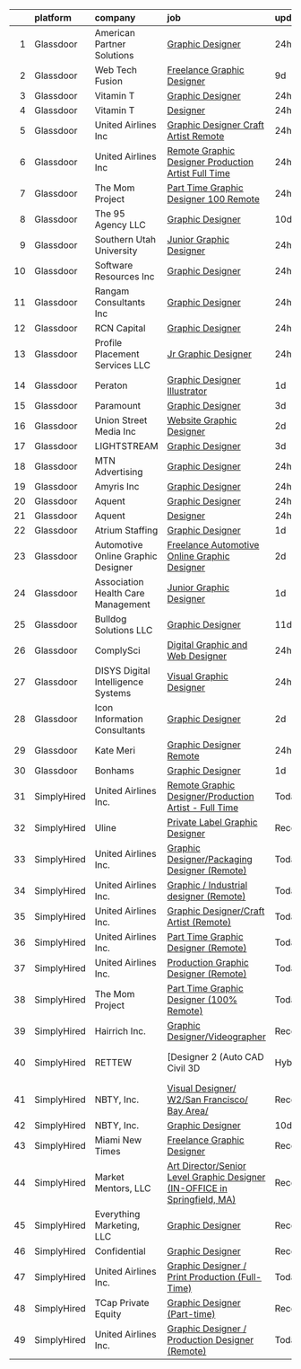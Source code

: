 

|    | platform    | company                              | job                                                                                                                                                                                                                                                                                                                                                                                                                                                                                                                                                                                                                                                                                                                                                                                                                                                                                                                                                                                                                                                                                                                                                                                                                                                                                                                                                                                       | update_time   | location             |
|---:|:------------|:-------------------------------------|:------------------------------------------------------------------------------------------------------------------------------------------------------------------------------------------------------------------------------------------------------------------------------------------------------------------------------------------------------------------------------------------------------------------------------------------------------------------------------------------------------------------------------------------------------------------------------------------------------------------------------------------------------------------------------------------------------------------------------------------------------------------------------------------------------------------------------------------------------------------------------------------------------------------------------------------------------------------------------------------------------------------------------------------------------------------------------------------------------------------------------------------------------------------------------------------------------------------------------------------------------------------------------------------------------------------------------------------------------------------------------------------|:--------------|:---------------------|
|  1 | Glassdoor   | American Partner Solutions           | [Graphic Designer](https://www.glassdoor.com/partner/jobListing.htm?pos=127&ao=1136043&s=58&guid=0000018290d5cf13b2e2f689db30ddf4&src=GD_JOB_AD&t=SR&vt=w&cs=1_cd6a20e7&cb=1660287307916&jobListingId=1008067754122&jrtk=3-0-1ga8dbjqfihll801-1ga8dbjqsk6eb800-cc73d780e771c34e-)                                                                                                                                                                                                                                                                                                                                                                                                                                                                                                                                                                                                                                                                                                                                                                                                                                                                                                                                                                                                                                                                                                         | 24h           | Tampa, FL            |
|  2 | Glassdoor   | Web Tech Fusion                      | [Freelance Graphic Designer](https://www.glassdoor.com/partner/jobListing.htm?pos=125&ao=1136043&s=58&guid=0000018290d5cf13b2e2f689db30ddf4&src=GD_JOB_AD&t=SR&vt=w&ea=1&cs=1_2902459a&cb=1660287307916&jobListingId=1008047058391&jrtk=3-0-1ga8dbjqfihll801-1ga8dbjqsk6eb800-222601dbca3093f0-)                                                                                                                                                                                                                                                                                                                                                                                                                                                                                                                                                                                                                                                                                                                                                                                                                                                                                                                                                                                                                                                                                          | 9d            | Remote               |
|  3 | Glassdoor   | Vitamin T                            | [Graphic Designer](https://www.glassdoor.com/partner/jobListing.htm?pos=103&ao=1110586&s=58&guid=0000018290d5cf13b2e2f689db30ddf4&src=GD_JOB_AD&t=SR&vt=w&cs=1_8ac31c40&cb=1660287307913&jobListingId=1008067438895&cpc=654405A9B1E0A9F5&jrtk=3-0-1ga8dbjqfihll801-1ga8dbjqsk6eb800-aa8d4b2969764c0a--6NYlbfkN0DMrcEu7yrtATojKJA7cEzGQ3FdRGWLh0CZQInL4ECGI6k5tN82kdM0OKoro5eXmjqX99AmRX3Yw8ylM-wLnEvZqG-uz_R90RAnifz3vfQyi2zn8L0YdWanDjOweLKNtRuRAJV6LSBD2l1AgUfzcx6YopJLBYgVGW_Eo8j9UQBVvFUyTPzYyAm3ImKexGkw6aYTwX4I75Uo75QVlqAfz1fhL1IO8VrnT2v4hc-LBVUyaOp2WBg1uT81TF5V7_V5SWxxzQX6snUBIbpoJWR8P3Flv-JcGBHd5jeQ_eGlHN4MAp5hafvBZYF3tAoJ02TE1xUH1YDTrSDQ3YBRT1TUiUrJnsZflHYdbZFgPxAJDjISb9PQQ8WF5G9zT9EM5B-ujfi6b7JubGEba2FYF20Ox3wxkfA3nvjeYVl1EWy9FcGqqhxyPxXJxBlLrj4YN8gmuolSrOCWt7jlaPkiJ287UZU0F5mrGLoNRhE%3D)                                                                                                                                                                                                                                                                                                                                                                                                                                                                                                                                                                      | 24h           | Remote               |
|  4 | Glassdoor   | Vitamin T                            | [Designer](https://www.glassdoor.com/partner/jobListing.htm?pos=108&ao=1110586&s=58&guid=0000018290d5cf13b2e2f689db30ddf4&src=GD_JOB_AD&t=SR&vt=w&cs=1_13633847&cb=1660287307914&jobListingId=1008067123848&cpc=334ABAF5D42DC775&jrtk=3-0-1ga8dbjqfihll801-1ga8dbjqsk6eb800-e8bbcd048685fe7b--6NYlbfkN0DMrcEu7yrtATojKJA7cEzGQ3FdRGWLh0CZQInL4ECGI6k5tN82kdM0OKoro5eXmjqyzEVUZnlHG5W5HgnjTC88c-rcu1gh7x9eskjIywpRYjw4aPvuzrFE_U9arxAWHvN-40LF8fAsb7feK6r0Bueh0bE4oowYdzlMtoGhnjVvnRcZ146kMQd8CeGGgcJ044t3jBAfpFjMaDMwGJgFt2zWG7g13tZopBqME6V-_wFJBtLfVP56pBB818RTfnz3yOvULyN_MBb0RYnNqH-oWTDzJjCvS_3Ts7-8F7C-O4WGKLC2YW_C6Ld-giVV-qDmBOHwJwsYNgg35HiWwbzUEp4E_qZ16J5T1TPf3khThluQm80XnbphUwYP6kr_tBehgaNbjHIP_9piHPqcd9c5GTJbaK7vQGSmPGMS8NnIP3sNNN25LENdJVDjt5HdASoenQ_EK5zeLilK7KDA9LwPpC8pZK0Hq-jwxV9-WigkcYMfkQ%3D%3D)                                                                                                                                                                                                                                                                                                                                                                                                                                                                                                                                                                | 24h           | Remote               |
|  5 | Glassdoor   | United Airlines Inc                  | [Graphic Designer Craft Artist  Remote ](https://www.glassdoor.com/partner/jobListing.htm?pos=124&ao=1136043&s=58&guid=0000018290d5cf13b2e2f689db30ddf4&src=GD_JOB_AD&t=SR&vt=w&ea=1&cs=1_35ca69b5&cb=1660287307916&jobListingId=1008067331246&jrtk=3-0-1ga8dbjqfihll801-1ga8dbjqsk6eb800-58a77aaf7d6c7690-)                                                                                                                                                                                                                                                                                                                                                                                                                                                                                                                                                                                                                                                                                                                                                                                                                                                                                                                                                                                                                                                                              | 24h           | Elizabeth, NJ        |
|  6 | Glassdoor   | United Airlines Inc                  | [Remote Graphic Designer Production Artist   Full Time](https://www.glassdoor.com/partner/jobListing.htm?pos=121&ao=1136043&s=58&guid=0000018290d5cf13b2e2f689db30ddf4&src=GD_JOB_AD&t=SR&vt=w&ea=1&cs=1_7a399710&cb=1660287307915&jobListingId=1008067331253&jrtk=3-0-1ga8dbjqfihll801-1ga8dbjqsk6eb800-7ab9daf3e9df0b25-)                                                                                                                                                                                                                                                                                                                                                                                                                                                                                                                                                                                                                                                                                                                                                                                                                                                                                                                                                                                                                                                               | 24h           | Elko, NV             |
|  7 | Glassdoor   | The Mom Project                      | [Part Time Graphic Designer  100  Remote ](https://www.glassdoor.com/partner/jobListing.htm?pos=101&ao=1110586&s=58&guid=0000018290d5cf13b2e2f689db30ddf4&src=GD_JOB_AD&t=SR&vt=w&cs=1_b0a813ef&cb=1660287307913&jobListingId=1008067657395&cpc=C891152315FA1AD8&jrtk=3-0-1ga8dbjqfihll801-1ga8dbjqsk6eb800-e61e7cc1126e62d9--6NYlbfkN0BDp_epf89aHDQhKpPegNJQ_ldQpEFZQsM9OcONMGxWx6pU56EKHF58QjVdAUvn2gWvOZvBTv2yW-LU-1D-h6sJqk9PZEhgMGCg2UJ1DDRA8SVtCNu_i1CSLTDRV-eDJgsxibdvXJADl1snA189JHqtYhQgG4VasDvifA3_j2f4HFjRiTJVnOhfAys0YVdAxUAx5W4B4nT7fTyAZD-RoUwuusdsXezb_1pNoeuHjk_Dgy9JrRWU5kKQVYdRnPctMqUOhW09lxiJBYN021R776kl7F4A-vjwnHQfQsHGchn1H4VxnIp1L5R66qXKnrp8dpJuiF6KmNmVxaxujU99B3ZpXk4mdTHbnt6el8sHhA0jPi232Z3aCGlfadrZwv2RmKqsI03tOfkb8x1pVeFa5XgpCWSPh5HPpEYQuWnVCXcskybwVrn-bSx3y4FYWdevFrZMt05ocg5xn7O7wPrVZNaQzudbCBmZRgLWuJgzcg1pDdiSNitj970w_8K6nrsrijAH0-TCgWan4w7S_ZCO2wYpnwklZPWSGS1u8zJCXAYLc9XJvvJv--RCyuRC7k-HCeEBa-7bWatp3Q%3D%3D)                                                                                                                                                                                                                                                                                                                                                                                                                                | 24h           | Remote               |
|  8 | Glassdoor   | The 95 Agency LLC                    | [Graphic Designer](https://www.glassdoor.com/partner/jobListing.htm?pos=116&ao=1136043&s=58&guid=0000018290d5cf13b2e2f689db30ddf4&src=GD_JOB_AD&t=SR&vt=w&ea=1&cs=1_5f2c7ae0&cb=1660287307915&jobListingId=1008044804211&jrtk=3-0-1ga8dbjqfihll801-1ga8dbjqsk6eb800-537f9e6ac4f7e0c8-)                                                                                                                                                                                                                                                                                                                                                                                                                                                                                                                                                                                                                                                                                                                                                                                                                                                                                                                                                                                                                                                                                                    | 10d           | Remote               |
|  9 | Glassdoor   | Southern Utah University             | [Junior Graphic Designer](https://www.glassdoor.com/partner/jobListing.htm?pos=115&ao=1136043&s=58&guid=0000018290d5cf13b2e2f689db30ddf4&src=GD_JOB_AD&t=SR&vt=w&ea=1&cs=1_e9b8be3c&cb=1660287307915&jobListingId=1008067057135&jrtk=3-0-1ga8dbjqfihll801-1ga8dbjqsk6eb800-73e58dfbf26f1dfb-)                                                                                                                                                                                                                                                                                                                                                                                                                                                                                                                                                                                                                                                                                                                                                                                                                                                                                                                                                                                                                                                                                             | 24h           | Cedar City, UT       |
| 10 | Glassdoor   | Software Resources  Inc              | [Graphic Designer](https://www.glassdoor.com/partner/jobListing.htm?pos=106&ao=1110586&s=58&guid=0000018290d5cf13b2e2f689db30ddf4&src=GD_JOB_AD&t=SR&vt=w&ea=1&cs=1_362bffde&cb=1660287307914&jobListingId=1008067058587&cpc=6FC5BA77C9A4CD78&jrtk=3-0-1ga8dbjqfihll801-1ga8dbjqsk6eb800-c49baf1286f94f0f--6NYlbfkN0A-7TqTJ-884Cex_Y5krdCeNtajjiiPqdburqUTJIohlyCiSLOWOsQYIC4MR3SKiB7jV7drXvOA_Cl_i043ScuXVpPYg4NCrt32Rj0JxzAuFExRHf2iGhXSXKNFknjt_2UNYtiV6ErHW3i7wOnofjWkWionPltS9bLl5mKFRiM1klyhoYC1c7PROfDrroVWP8byMi6eoiwBZiRjruUkvQBxPOvYNujL5VZopdNKEIgZ-FC47ingsAgHZ2emDUSa-BuMYnds2UMCjpKUguMOCYWDh2L0eh5alYhjiyXDxcHVRVkmEfTSU5u0xo-jIH_vboMlhrurQKZ4xh9nZA12Pvi73yLAaW0neRRq3kCuxwUIlvhbVdJJ1-zpIKhCGNXpA9SXgxfzbn3snzeOsYHN4KbNN6_zOC5f69lc9YPShJ53-zxmtk8TjWD9nDUfaR-Q93HxgdViG1sP-5UuV9PDYHlBdwCIhaaaUEihSI6Qh9lJ7FKjVJuCQgjd0Vm2Do5sh_pIMp6UsOsaCt0gCNuYxGNgzxvY7JZyq-8OPLpwUGKQO67wfWuFyD1P5I12hvBLCL-Y4bj6oU-eBx9OLpstTr5ZOxljMD5tsvrtzFyPCVVuR8S2Q9Fg0bNk_9118C-n78o7FUWB-13Z_XdBbt17LF5b41iIYEJQMmtq6BUHFvA_c4tqiFP9qZWumn4LBnyouJ0YY9V9s3G1Ai6_yrtsap9aE6MKyhmZfP7kagEq8JLIxqNrR6aFvK7uQfPNi1xJeXB53eNifhi87dCmXg2BTE91aFtPVpkGCmVTaVmun5yFFG3skCJkxhduJJ6QJMRRIh3Z2JWTjSiefDtaNOAQOKZ3v4wBXcL1vj5HxRGfzDkDIKfyenIR3BXXZ6xHEEr5-PDHivTMSHGduBz9qEsepeHtp8N-hvSxP_vq7MfSjl1HfIXiCgwXpwsWDxXMU7Ofi5L5EX9dCWmIrnZmhJhPvM7OfSqPmEy_zkzJC3wARk9fVxw34KsZIPheC9kS4eBg4S0%3D) | 24h           | Burbank, CA          |
| 11 | Glassdoor   | Rangam Consultants Inc               | [Graphic Designer](https://www.glassdoor.com/partner/jobListing.htm?pos=117&ao=1136043&s=58&guid=0000018290d5cf13b2e2f689db30ddf4&src=GD_JOB_AD&t=SR&vt=w&ea=1&cs=1_083d5b18&cb=1660287307915&jobListingId=1008067428017&jrtk=3-0-1ga8dbjqfihll801-1ga8dbjqsk6eb800-c5e88a6352a57eb6-)                                                                                                                                                                                                                                                                                                                                                                                                                                                                                                                                                                                                                                                                                                                                                                                                                                                                                                                                                                                                                                                                                                    | 24h           | Remote               |
| 12 | Glassdoor   | RCN Capital                          | [Graphic Designer](https://www.glassdoor.com/partner/jobListing.htm?pos=122&ao=1136043&s=58&guid=0000018290d5cf13b2e2f689db30ddf4&src=GD_JOB_AD&t=SR&vt=w&ea=1&cs=1_0be13cec&cb=1660287307915&jobListingId=1008066577131&jrtk=3-0-1ga8dbjqfihll801-1ga8dbjqsk6eb800-2b2a596da9ed6785-)                                                                                                                                                                                                                                                                                                                                                                                                                                                                                                                                                                                                                                                                                                                                                                                                                                                                                                                                                                                                                                                                                                    | 24h           | South Windsor, CT    |
| 13 | Glassdoor   | Profile Placement Services  LLC      | [Jr  Graphic Designer](https://www.glassdoor.com/partner/jobListing.htm?pos=102&ao=1110586&s=58&guid=0000018290d5cf13b2e2f689db30ddf4&src=GD_JOB_AD&t=SR&vt=w&ea=1&cs=1_36a42a09&cb=1660287307913&jobListingId=1008066990130&cpc=9DC6E4D8324653EE&jrtk=3-0-1ga8dbjqfihll801-1ga8dbjqsk6eb800-52ef57d48fc58bb4--6NYlbfkN0AB9QmTA0CCjNV0D_cA_rQfbQIKI-slyn3CIlmX3zDlnjEI3r6Ie5n1aNp-tGvbrIQHpgaGyY708Mw_MBz3_Ou0SL5CG8Y2tutRIGyOjPA3J9x5PN6M3IRG0YouWXLMW_UTeajY55poozK0JHK61mY_vpsZWL939zVEBt-myslZB2HrEaYxmcHFLHZZIpcyo2RPaK7J1ctroQKarDS0LbLoi3nHMWfR2EnAlp5GX2tX6mtD8Gl-An5uJUEAld5DdKbdYtqt0Rd33uL8EWldqq3hD6ewvOE6OeiYA_wkVNkA0j6b2JBF1RJilrc23mDM10cu3yQtPKsyL9NRBeown73fR6LF_jI4xg40Nuqtbi9pbj1rKqMUxQc92m0hwCwjqch83rqRC_UQd8159Xa8yEKFDaLswQwYYhtIYDDw3tebmiSmQ-int2bS1XVI11OOSlM-jV6aSezOLSMtJJX8YRJRrUELX7D_i1Hk7xXn3v5V-8J93mCEpQ1jJ1k3Q0-vosVcYMXRj1zsYHOpN3bBEi5bgTFRvW_mQhdxBkNn2-tn6Ukj2KFfUuyIhDX2K0LlWRE%3D)                                                                                                                                                                                                                                                                                                                                                                                                                                                             | 24h           | Washington, DC       |
| 14 | Glassdoor   | Peraton                              | [Graphic Designer Illustrator](https://www.glassdoor.com/partner/jobListing.htm?pos=113&ao=1136043&s=58&guid=0000018290d5cf13b2e2f689db30ddf4&src=GD_JOB_AD&t=SR&vt=w&cs=1_f471e330&cb=1660287307914&jobListingId=1008065908189&jrtk=3-0-1ga8dbjqfihll801-1ga8dbjqsk6eb800-115a55b5fbf93330-)                                                                                                                                                                                                                                                                                                                                                                                                                                                                                                                                                                                                                                                                                                                                                                                                                                                                                                                                                                                                                                                                                             | 1d            | Chantilly, VA        |
| 15 | Glassdoor   | Paramount                            | [Graphic Designer](https://www.glassdoor.com/partner/jobListing.htm?pos=123&ao=1136043&s=58&guid=0000018290d5cf13b2e2f689db30ddf4&src=GD_JOB_AD&t=SR&vt=w&cs=1_bd3b3a2e&cb=1660287307915&jobListingId=1008061095967&jrtk=3-0-1ga8dbjqfihll801-1ga8dbjqsk6eb800-b77760da887277d7-)                                                                                                                                                                                                                                                                                                                                                                                                                                                                                                                                                                                                                                                                                                                                                                                                                                                                                                                                                                                                                                                                                                         | 3d            | New York, NY         |
| 16 | Glassdoor   | Union Street Media  Inc              | [Website Graphic Designer](https://www.glassdoor.com/partner/jobListing.htm?pos=130&ao=1136043&s=58&guid=0000018290d5cf13b2e2f689db30ddf4&src=GD_JOB_AD&t=SR&vt=w&ea=1&cs=1_41148bbc&cb=1660287307916&jobListingId=1008063075481&jrtk=3-0-1ga8dbjqfihll801-1ga8dbjqsk6eb800-1f3cdaaf85437e1a-)                                                                                                                                                                                                                                                                                                                                                                                                                                                                                                                                                                                                                                                                                                                                                                                                                                                                                                                                                                                                                                                                                            | 2d            | Remote               |
| 17 | Glassdoor   | LIGHTSTREAM                          | [Graphic Designer](https://www.glassdoor.com/partner/jobListing.htm?pos=111&ao=1110586&s=58&guid=0000018290d5cf13b2e2f689db30ddf4&src=GD_JOB_AD&t=SR&vt=w&ea=1&cs=1_9bdba21e&cb=1660287307915&jobListingId=1008060566470&cpc=AC285F3A3ECA6BB0&jrtk=3-0-1ga8dbjqfihll801-1ga8dbjqsk6eb800-b623a7fa8d4eb8ff--6NYlbfkN0C_-2SRK1RVDhpf-slM4KCmyuX9KaErJfzz60Weic6r3Fedud3UBWFhguAr9YK8h6UZX7cpNVDdZDr31YnHpZB5Ny36hh8kjtPysBDuiqOZhAp17GRiIF9HStt2Q_endJa0BwdirpHQeNpm9yMECE6K8fByDBSRlmPJD8ygSbO1Ini_amqmokqRmaDbrmv5MK1yVCkys7ta1vU0ZHuW5Dm6ojRqFftMnbDBBHh3GFMw2xs4cnfptrW9UVrW_r5oYaZt3ndS0MDEmEZ8LZv7-PnhYXgwZXtrvuHR2Edk5AobXZ1mfXzM--xdblS5gofWfU6muV3VCa7fweMFcp-wIz2pj6pAClJUST0ZyOviobGvU0otP2m8z68VvxPY0VgmPZSt3ioQWHnVaAjKSVlQ15pfcHBPpkXBAG2hp0NimgYWjCE0ZdYiH0uYFtUY664MDdcfMn8JEZwxwakO2C2ePoRO_KtCkf_FDT2RUubWqZNk1g%3D%3D)                                                                                                                                                                                                                                                                                                                                                                                                                                                                                                                                                   | 3d            | Remote               |
| 18 | Glassdoor   | MTN Advertising                      | [Graphic Designer](https://www.glassdoor.com/partner/jobListing.htm?pos=119&ao=1136043&s=58&guid=0000018290d5cf13b2e2f689db30ddf4&src=GD_JOB_AD&t=SR&vt=w&ea=1&cs=1_592253c0&cb=1660287307915&jobListingId=1008067723566&jrtk=3-0-1ga8dbjqfihll801-1ga8dbjqsk6eb800-d344d0981b45ac85-)                                                                                                                                                                                                                                                                                                                                                                                                                                                                                                                                                                                                                                                                                                                                                                                                                                                                                                                                                                                                                                                                                                    | 24h           | Satellite Beach, FL  |
| 19 | Glassdoor   | Amyris  Inc                          | [Graphic Designer](https://www.glassdoor.com/partner/jobListing.htm?pos=128&ao=1136043&s=58&guid=0000018290d5cf13b2e2f689db30ddf4&src=GD_JOB_AD&t=SR&vt=w&cs=1_937bdb1d&cb=1660287307916&jobListingId=1008067027645&jrtk=3-0-1ga8dbjqfihll801-1ga8dbjqsk6eb800-63154ef02861fdd0-)                                                                                                                                                                                                                                                                                                                                                                                                                                                                                                                                                                                                                                                                                                                                                                                                                                                                                                                                                                                                                                                                                                         | 24h           | Remote               |
| 20 | Glassdoor   | Aquent                               | [Graphic Designer](https://www.glassdoor.com/partner/jobListing.htm?pos=105&ao=1110586&s=58&guid=0000018290d5cf13b2e2f689db30ddf4&src=GD_JOB_AD&t=SR&vt=w&cs=1_666ccd86&cb=1660287307913&jobListingId=1008067493942&cpc=334ABAF5D42DC775&jrtk=3-0-1ga8dbjqfihll801-1ga8dbjqsk6eb800-cbc9eb6799140950--6NYlbfkN0DMrcEu7yrtATojKJA7cEzGQ3FdRGWLh0CZQInL4ECGI9gD0Wolx9R2EDT7B77c2cRf8Z9snA3WE03eaNDbcI2er-OwTZ9rk5e33sTMdI_stK3WrrnZL7FBf5m1itXpkYkDp1pM_8bTG8zsEH6vSNUkLMgahVhY8H-Fd2Aqvq57JW_duBuDGC_R8zsyrBlFNKDk6FadXVWxy2kQlgA657dRCj4natYegTLHkmDHJaxRdBYaVzwYofSrPewMUq0npTZ8UrZI31UwSXKdSclrI5nOdBZhrtUEZbp1f6IxPc3Gb8y0qVWBj2aTeki2xn9nWt4pXn_jeN3JCdNDZ5sy9J47-RATqT8LOjKzuBlUwB6SCKajabYY5ClCZ3443qiNdmOagPx8V5qc9TKkyH7rqIMiR3qhNQgjfSn7kxB2izMIYkSwToIv96vBr9rSbVT-gOmbEK0VKFqcrOBkOUsx66um)                                                                                                                                                                                                                                                                                                                                                                                                                                                                                                                                                                                    | 24h           | Remote               |
| 21 | Glassdoor   | Aquent                               | [Designer](https://www.glassdoor.com/partner/jobListing.htm?pos=107&ao=1110586&s=58&guid=0000018290d5cf13b2e2f689db30ddf4&src=GD_JOB_AD&t=SR&vt=w&cs=1_1a92b0e5&cb=1660287307914&jobListingId=1008067092714&cpc=C4A69CCDBB3B9599&jrtk=3-0-1ga8dbjqfihll801-1ga8dbjqsk6eb800-ac64986e2b4de6e5--6NYlbfkN0DMrcEu7yrtATojKJA7cEzGQ3FdRGWLh0CZQInL4ECGI9gD0Wolx9R2EDT7B77c2cQiCSnbCMQd_C_cLuDUtmt5n2aq-cPqxY8Jm8ZvfC8O7effs3tyA7wAgUar14u2AaVu0T8dKG3X8em2znhIB4hYljeJCSSTjzab9F-K2WdTRLzTGS5aEewGqfpiy_KzteyrTgeSWobcYy4ZJ6RSQQbPBUh2TwPxmjC_gEIsEILvjsw42wrF20isNCL0Dzt9f7W_TnDd0ngN-BWjx-PMkDdYE1-gykVUs3c-C16BLO-MjPVUqL1_uZn3DGOt7xzLIK-AdaJigHFp0RrRYAQZPA471mWkCiITew-9L3ERzPqppJyjjHuNo3DlxRFZWENdvO_CG7Jif81r6WnchX6mvjkCNa2k49WFbIwYkpaSFellj0M9_uuT-OfPKdGokcmxv_3zxIYreQmd5UH9UMUuoZBA)                                                                                                                                                                                                                                                                                                                                                                                                                                                                                                                                                                                            | 24h           | Remote               |
| 22 | Glassdoor   | Atrium Staffing                      | [Graphic Designer](https://www.glassdoor.com/partner/jobListing.htm?pos=109&ao=1110586&s=58&guid=0000018290d5cf13b2e2f689db30ddf4&src=GD_JOB_AD&t=SR&vt=w&ea=1&cs=1_4717ff7c&cb=1660287307914&jobListingId=1008065899006&cpc=AC285F3A3ECA6BB0&jrtk=3-0-1ga8dbjqfihll801-1ga8dbjqsk6eb800-6e34295acd87751d--6NYlbfkN0AJVhJRw9wUHBCF8R8adMoLXwMaKLwknIknnYTuOdK23DV61sywQ-0eW2S9AdR6i3eKm4E9o6GwAs97IQM2FT0r5jro1KcRYOonnY1u8mdkQOyn5v69ibI53gB1AFVCSgFyNINxA0xlKyo7vr0bOA3VvHGLVJelbHgig4YXvFqi8RP886Foon4krRHUS2UpySkOvSU_FBcdJd4-uMinAwPNCPc1DPwWkD53Aw2ddsiGyOvtefLeWMxZ0KHeR5zKgpIDs0sTPTssCmHR1xd3umTp6Y5SwNp7JV5K2Nq9WmD-l_thswVD4s1YyUotmgZHQJI24Kl4r-0HV0iyKNLMXEx8HVUEGJOGk_lma_oJ-j3PtYOpoz7UXdv76I9CtXem7uYZp63_amlskEveH0Ob-E6u9HKYQtHX_ALUzE4NEZ055lO-_HJR0Hxz6YhdR7cKBRyto9lFmkzcUPu5fxkU7Ku4kNbiTu573LGgcVlgX92_BQIRBZJrJTtOBVBnzUM1FsAw9KBQBiK_n3O6bUEddNPdCFW1Wvo7jQvSxnzyK0p6lijgtVkEXQS2c-DsJJsOPAaPDkdAFcHCeOjRLC-Dk_6me0SsOz83DxBUOmlXjOLzL68OtTFhJxRaookM8xC8DgLP0W6gwt7XVj_SQI2tNSlRkJ-v5C0gm77Ba2YwN4wvD-TfAHvMhzrVo_2Bmc_1AxoMLFyZ3eoKzRe_ucZpmoPeVWWAQbYo8gu8tMRmOjmSkHglOsFRueOOfChYWQhkYXWi6Fy6eSA_XsM0Ol-v6IycpPWqlbTdE5MRJg-NRAKZM3YdjcmomCVNjlrEZLkqfT1JqwXMqwFQOFI2SwS3GtykwWb_Y1QXcSo9qYSbbfKSxp9_usCTx60oBRr-olJLB0tXQTpskpXYgdsN2TOHBnMsvI2mu2lCyV6pceT_A8uE7r93I_iGjx7esNAdZzxF0YhkRl6v2jvQHR-09BLh0vCO_LPXu8wfJovCr1Wd891B_XsX6QxK259mUVv8UBBz2BU%3D) | 1d            | New York, NY         |
| 23 | Glassdoor   | Automotive Online Graphic Designer   | [Freelance Automotive Online Graphic Designer](https://www.glassdoor.com/partner/jobListing.htm?pos=110&ao=1110586&s=58&guid=0000018290d5cf13b2e2f689db30ddf4&src=GD_JOB_AD&t=SR&vt=w&ea=1&cs=1_689c568f&cb=1660287307914&jobListingId=1008062665826&cpc=F4EED0218A761C36&jrtk=3-0-1ga8dbjqfihll801-1ga8dbjqsk6eb800-e6cba8c07fc3ce8d--6NYlbfkN0DErd5I9McD7cRkBvdvpgLNNu9G_nar-sNj4cKQCjkRCIjXfPSy6d0xbkvT_D_ecSKPU5kzDGHqsOjaScAUUXJUGrP7g0KKBrC0EO4e1OLVkrrVXnn7f-vdUbM7rPXDvMD-B57H2IXrZzXhxrBqvEGn4_HY80ZEM-UwUUpuvLDQnlVgBdCbn-mi4t41Tci38kz6VosJtHCeLJ9DZvulHOV13P_-Gg2ItP7kgvpwGyeqYIidGIEiAOCFI9lOk2_Pzzy4cpKoCzpuXs7Dw98Gxyl0KmJLZsx2h7kVmnDIRR4N937ePKbPlsGGkJODGo9nSKvItXOd9zGgc7CQCz8qsQerd35AHG3yBU4MOkOhdtOitCUNpNpB_z-vLsVph1gUHxwP4ZnaFI3onWO1SJYDvycwBYIPvlweiaYf-8rhDNkVkB06G9eoeCNbVy1EMaZs6CltMRPtOJSK2yg9eT1tDHJKNnM-ic-lX2unbrY4CE04xzNv72iQiMRFboDxQgFclrKiBjr8UxAc9DZ5rwfacGazkoSL7PVI9OQ%3D)                                                                                                                                                                                                                                                                                                                                                                                                                                                                     | 2d            | Remote               |
| 24 | Glassdoor   | Association Health Care Management   | [Junior Graphic Designer](https://www.glassdoor.com/partner/jobListing.htm?pos=126&ao=1136043&s=58&guid=0000018290d5cf13b2e2f689db30ddf4&src=GD_JOB_AD&t=SR&vt=w&ea=1&cs=1_e80f2e5f&cb=1660287307916&jobListingId=1008065045486&jrtk=3-0-1ga8dbjqfihll801-1ga8dbjqsk6eb800-be92c4235901af01-)                                                                                                                                                                                                                                                                                                                                                                                                                                                                                                                                                                                                                                                                                                                                                                                                                                                                                                                                                                                                                                                                                             | 1d            | Springfield, MA      |
| 25 | Glassdoor   | Bulldog Solutions LLC                | [Graphic Designer](https://www.glassdoor.com/partner/jobListing.htm?pos=129&ao=1136043&s=58&guid=0000018290d5cf13b2e2f689db30ddf4&src=GD_JOB_AD&t=SR&vt=w&ea=1&cs=1_43497bdd&cb=1660287307916&jobListingId=1008040593625&jrtk=3-0-1ga8dbjqfihll801-1ga8dbjqsk6eb800-92a378b6144ca980-)                                                                                                                                                                                                                                                                                                                                                                                                                                                                                                                                                                                                                                                                                                                                                                                                                                                                                                                                                                                                                                                                                                    | 11d           | Remote               |
| 26 | Glassdoor   | ComplySci                            | [Digital Graphic and Web Designer](https://www.glassdoor.com/partner/jobListing.htm?pos=120&ao=1136043&s=58&guid=0000018290d5cf13b2e2f689db30ddf4&src=GD_JOB_AD&t=SR&vt=w&ea=1&cs=1_066e7843&cb=1660287307915&jobListingId=1008067403047&jrtk=3-0-1ga8dbjqfihll801-1ga8dbjqsk6eb800-a9f352e2ff535e31-)                                                                                                                                                                                                                                                                                                                                                                                                                                                                                                                                                                                                                                                                                                                                                                                                                                                                                                                                                                                                                                                                                    | 24h           | Remote               |
| 27 | Glassdoor   | DISYS   Digital Intelligence Systems | [Visual Graphic Designer](https://www.glassdoor.com/partner/jobListing.htm?pos=112&ao=1110586&s=58&guid=0000018290d5cf13b2e2f689db30ddf4&src=GD_JOB_AD&t=SR&vt=w&ea=1&cs=1_c68cc231&cb=1660287307915&jobListingId=1008066979678&cpc=3BA4CE39D5B5DEF5&jrtk=3-0-1ga8dbjqfihll801-1ga8dbjqsk6eb800-bfa54f3d82fc7ff7--6NYlbfkN0BTYkY06FZEdAAtNWO-eDAfNklmfZymsMF6eFRONl7rAMN5x_2sHrqXfWPo9rHDxSPL-gkQdzTMwQ0-D25_oGln2zz79TbbK_C230-FCzhnT1VRw_tXWZBnBer76aw3uOJ99XjfngoIQXPklB0VBAdY8TBNf51e42O0CPQWnPEaNqjwsEKn2SZW885FeYlpzqhTo61XjAX8kf6qdjrBIiqTml09HQvCIGwTtZWj-lA69F_hJrbbIrClFgPE67HtOxZs8qguItR1gN3WS7N0yGW7toBuMGQQqnCGFhkhFMLRXP2St3l3q3XE0rMGFhkJkz8QnEMIWHx_qc9znVRc_GA7jjiteufPID5B9hHjjrNZVLCYnDufJCG8Myr4fkfCTa7MTp3SdVGWVNQSd6EIcpdpBtcYmwPBm5fRCjxtNvcQZ-sau7OZypugMz-ImjH-vCPauGTRefkAtxd0nKHBoYbTatiROa9q5zya8MG9OBKJ4JE0mM8D1vgEYd88QmpYeQJvT_j-iSF48w%3D%3D)                                                                                                                                                                                                                                                                                                                                                                                                                                                                                                            | 24h           | Remote               |
| 28 | Glassdoor   | Icon Information Consultants         | [Graphic Designer](https://www.glassdoor.com/partner/jobListing.htm?pos=104&ao=1110586&s=58&guid=0000018290d5cf13b2e2f689db30ddf4&src=GD_JOB_AD&t=SR&vt=w&ea=1&cs=1_df50bc5d&cb=1660287307913&jobListingId=1008062649510&cpc=2CAED5C921A5F994&jrtk=3-0-1ga8dbjqfihll801-1ga8dbjqsk6eb800-33459f4782cf66ff--6NYlbfkN0APudME1iZQyqIRdT3ujTtTnVuWAF03DfIsZXN7IhOR9SfEN2BLZHYomRVvRwdncKrNG22P6bNRFRLvpC1B8gO2urVX59Z6iyVoTlwECby2FmQh5ETISnoC3NgvLcR5fnRMe4cJfT-x1I-9FjkPU0NkYclKrnmeJATLGZpeBkyLC1d9ImGKvLYS7ZGx9rM77Q4v7rAp5sEQBjwGpjsbBN73S08uLaC_6eoQZ_mcXgusJtnhurRWW166Pp3Eis0gnfKVhVYPMPziyc-e5-94FhnMeapx55c6WTN2_Ueiq14qtcMKDWD7C_VMTgHBCUM_M2sNWc7L-V84hUwGC7yNFTxcC__m17Zhrl6-Q1fJtQKih0js5NyIFvJCe6ta7rCyf-woEOfeFo9LUReY6MGAWi2ck64ZLnn7L8FG9SoZ6rTAtY96G7S6Ui-b3z1TkjstTQqS-SdtKpUCw63B5A0Uq93tIhAUXKuF7jvrdddfHkRqhB4WcCjPSgOwV8r3P3Oqg6GcOM9POp6CMQ%3D%3D)                                                                                                                                                                                                                                                                                                                                                                                                                                                                                                                   | 2d            | Remote               |
| 29 | Glassdoor   | Kate   Meri                          | [Graphic Designer   Remote](https://www.glassdoor.com/partner/jobListing.htm?pos=114&ao=1136043&s=58&guid=0000018290d5cf13b2e2f689db30ddf4&src=GD_JOB_AD&t=SR&vt=w&ea=1&cs=1_811c000d&cb=1660287307914&jobListingId=1008067293558&jrtk=3-0-1ga8dbjqfihll801-1ga8dbjqsk6eb800-40ef29c096ba19ed-)                                                                                                                                                                                                                                                                                                                                                                                                                                                                                                                                                                                                                                                                                                                                                                                                                                                                                                                                                                                                                                                                                           | 24h           | Remote               |
| 30 | Glassdoor   | Bonhams                              | [Graphic Designer](https://www.glassdoor.com/partner/jobListing.htm?pos=118&ao=1136043&s=58&guid=0000018290d5cf13b2e2f689db30ddf4&src=GD_JOB_AD&t=SR&vt=w&cs=1_67b2b7a6&cb=1660287307915&jobListingId=1008065239201&jrtk=3-0-1ga8dbjqfihll801-1ga8dbjqsk6eb800-cede3a89c5d13248-)                                                                                                                                                                                                                                                                                                                                                                                                                                                                                                                                                                                                                                                                                                                                                                                                                                                                                                                                                                                                                                                                                                         | 1d            | Remote               |
| 31 | SimplyHired | United Airlines Inc.                 | [Remote Graphic Designer/Production Artist - Full Time](https://www.simplyhired.com/job/d3qyUmvjXX0oPa-2amXWmBnc7xSal9E1N0sm6bqT4AbD3f6D-479Jw?q=graphic+designer)                                                                                                                                                                                                                                                                                                                                                                                                                                                                                                                                                                                                                                                                                                                                                                                                                                                                                                                                                                                                                                                                                                                                                                                                                        | Today         | Elko, NV             |
| 32 | SimplyHired | Uline                                | [Private Label Graphic Designer](https://www.simplyhired.com/job/gaU7wG-0MokVf1_JRYGiyTzy8gVqJplpjUfErgk8B2FmWrZf0ZLp5Q?q=graphic+designer)                                                                                                                                                                                                                                                                                                                                                                                                                                                                                                                                                                                                                                                                                                                                                                                                                                                                                                                                                                                                                                                                                                                                                                                                                                               | Recently      | Pleasant Prairie, WI |
| 33 | SimplyHired | United Airlines Inc.                 | [Graphic Designer/Packaging Designer (Remote)](https://www.simplyhired.com/job/6zzdCOddXWfMrnHX5xGihV713Tu3vlJek82EPod57Hp6QqPKLv_vng?q=graphic+designer)                                                                                                                                                                                                                                                                                                                                                                                                                                                                                                                                                                                                                                                                                                                                                                                                                                                                                                                                                                                                                                                                                                                                                                                                                                 | Today         | Nashua, NH           |
| 34 | SimplyHired | United Airlines Inc.                 | [Graphic / Industrial designer (Remote)](https://www.simplyhired.com/job/oVLhDIgYC7nBWicYXI1HiCa5iUIZG3yHmJpSlXPIWKtND7-an4Jdyg?q=graphic+designer)                                                                                                                                                                                                                                                                                                                                                                                                                                                                                                                                                                                                                                                                                                                                                                                                                                                                                                                                                                                                                                                                                                                                                                                                                                       | Today         | Grand Island, NE     |
| 35 | SimplyHired | United Airlines Inc.                 | [Graphic Designer/Craft Artist (Remote)](https://www.simplyhired.com/job/YuwGwjmUhxuRE6EwZbVqgIjJpN5dXSsXs6H2SutvEA6QnwVjSsKXMw?q=graphic+designer)                                                                                                                                                                                                                                                                                                                                                                                                                                                                                                                                                                                                                                                                                                                                                                                                                                                                                                                                                                                                                                                                                                                                                                                                                                       | Today         | Elizabeth, NJ        |
| 36 | SimplyHired | United Airlines Inc.                 | [Part Time Graphic Designer (Remote)](https://www.simplyhired.com/job/MrQqs7RfAn4h83TuuualkXyLUwFeuoqLDEHaxr8eAsCZjX4Zem3nyg?q=graphic+designer)                                                                                                                                                                                                                                                                                                                                                                                                                                                                                                                                                                                                                                                                                                                                                                                                                                                                                                                                                                                                                                                                                                                                                                                                                                          | Today         | Bismarck, ND         |
| 37 | SimplyHired | United Airlines Inc.                 | [Production Graphic Designer (Remote)](https://www.simplyhired.com/job/pCjrinOLvcI3qGOnKNSGNrmDWYsIqW6AtpPdgPod_YOl_2ILBSRfrA?q=graphic+designer)                                                                                                                                                                                                                                                                                                                                                                                                                                                                                                                                                                                                                                                                                                                                                                                                                                                                                                                                                                                                                                                                                                                                                                                                                                         | Today         | Albany, NY           |
| 38 | SimplyHired | The Mom Project                      | [Part Time Graphic Designer (100% Remote)](https://www.simplyhired.com/job/Ign5U2pBdZ3obsV2n8m9_CrjKni7zrrPEYnY0oWjR8buL3-yQKpo2g?q=graphic+designer)                                                                                                                                                                                                                                                                                                                                                                                                                                                                                                                                                                                                                                                                                                                                                                                                                                                                                                                                                                                                                                                                                                                                                                                                                                     | Today         | Remote               |
| 39 | SimplyHired | Hairrich Inc.                        | [Graphic Designer/Videographer](https://www.simplyhired.com/job/6vk25PM2aB28NV6-tWgvOcromN5yaYgp30YJq96FUi0r44f0xOS-Cg?q=graphic+designer)                                                                                                                                                                                                                                                                                                                                                                                                                                                                                                                                                                                                                                                                                                                                                                                                                                                                                                                                                                                                                                                                                                                                                                                                                                                | Recently      | Sunnyvale, CA        |
| 40 | SimplyHired | RETTEW                               | [Designer 2 (Auto CAD Civil 3D |Hybrid | Sign On Bonus)](https://www.simplyhired.com/job/FCu0AMmo916sDL8Qj9bFqrgXTKBLM2IhsBzlNfJ1AJWxIrwJj_Pdmw?q=graphic+designer)                                                                                                                                                                                                                                                                                                                                                                                                                                                                                                                                                                                                                                                                                                                                                                                                                                                                                                                                                                                                                                                                                                                                                                                                                       | Recently      | Mechanicsburg, PA    |
| 41 | SimplyHired | NBTY, Inc.                           | [Visual Designer/ W2/San Francisco/ Bay Area/](https://www.simplyhired.com/job/uGtNL2gmvwF4cWoAmoqNowoCFhXmVtuPZclzbP58RQkNpX3_Z8Ag3Q?q=graphic+designer)                                                                                                                                                                                                                                                                                                                                                                                                                                                                                                                                                                                                                                                                                                                                                                                                                                                                                                                                                                                                                                                                                                                                                                                                                                 | Recently      | San Jose, CA         |
| 42 | SimplyHired | NBTY, Inc.                           | [Graphic Designer](https://www.simplyhired.com/job/KNfKivP4B0T-nCcOFlDK4Hctow822-YHwI4tA-rb-QiRb6ZEC_yCzQ?q=graphic+designer)                                                                                                                                                                                                                                                                                                                                                                                                                                                                                                                                                                                                                                                                                                                                                                                                                                                                                                                                                                                                                                                                                                                                                                                                                                                             | 10d           | San Jose, CA         |
| 43 | SimplyHired | Miami New Times                      | [Freelance Graphic Designer](https://www.simplyhired.com/job/wi_6HCmnjbq03bVFMEGnM2FDq-V5M1jvoBobHVayAP1yNqjngyPGYA?q=graphic+designer)                                                                                                                                                                                                                                                                                                                                                                                                                                                                                                                                                                                                                                                                                                                                                                                                                                                                                                                                                                                                                                                                                                                                                                                                                                                   | Recently      | Remote               |
| 44 | SimplyHired | Market Mentors, LLC                  | [Art Director/Senior Level Graphic Designer (IN-OFFICE in Springfield, MA)](https://www.simplyhired.com/job/9BJBljvxk9YJv-J9XX0pCuot4_l9QoecTU49tEZHhG55vkQTQ278wg?q=graphic+designer)                                                                                                                                                                                                                                                                                                                                                                                                                                                                                                                                                                                                                                                                                                                                                                                                                                                                                                                                                                                                                                                                                                                                                                                                    | Recently      | Hartford, CT         |
| 45 | SimplyHired | Everything Marketing, LLC            | [Graphic Designer](https://www.simplyhired.com/job/LKoJ5OyuLi9fK1uX73Gh9QqdxY0wx8RdJD8D372zKShkxvC-A6kXZw?q=graphic+designer)                                                                                                                                                                                                                                                                                                                                                                                                                                                                                                                                                                                                                                                                                                                                                                                                                                                                                                                                                                                                                                                                                                                                                                                                                                                             | Recently      | Shreveport, LA       |
| 46 | SimplyHired | Confidential                         | [Graphic Designer](https://www.simplyhired.com/job/FHdMADJ3GpgUEYvh8GVYBFI_K6FQJD7pv4iTMjOQAqrhdMMbdQ0o4Q?q=graphic+designer)                                                                                                                                                                                                                                                                                                                                                                                                                                                                                                                                                                                                                                                                                                                                                                                                                                                                                                                                                                                                                                                                                                                                                                                                                                                             | Recently      | Costa Mesa, CA       |
| 47 | SimplyHired | United Airlines Inc.                 | [Graphic Designer / Print Production (Full-Time)](https://www.simplyhired.com/job/tbwXAE6l_Z7UlrfGGpEpRsVaffYNEQKW9owy1humXQtt6aH-VVEtiA?q=graphic+designer)                                                                                                                                                                                                                                                                                                                                                                                                                                                                                                                                                                                                                                                                                                                                                                                                                                                                                                                                                                                                                                                                                                                                                                                                                              | Today         | South Carolina       |
| 48 | SimplyHired | TCap Private Equity                  | [Graphic Designer (Part-time)](https://www.simplyhired.com/job/CsPh8kcAT054G9tfM2o5ARQqRDDB0YgZBVgYG9lZ_d_1toUu00FThA?q=graphic+designer)                                                                                                                                                                                                                                                                                                                                                                                                                                                                                                                                                                                                                                                                                                                                                                                                                                                                                                                                                                                                                                                                                                                                                                                                                                                 | Recently      | Oakland, CA          |
| 49 | SimplyHired | United Airlines Inc.                 | [Graphic Designer / Production Designer (Remote)](https://www.simplyhired.com/job/Ojgu7L5ECvNt5WHy-Axiwhtd8hr-tqV0K1HUZpinSgDE7gImthSK1A?q=graphic+designer)                                                                                                                                                                                                                                                                                                                                                                                                                                                                                                                                                                                                                                                                                                                                                                                                                                                                                                                                                                                                                                                                                                                                                                                                                              | Today         | Lawton, OK           |